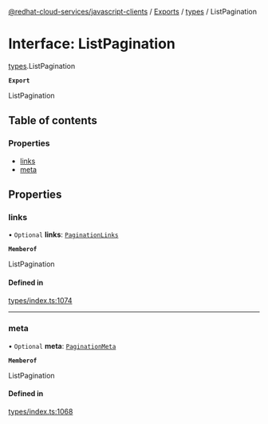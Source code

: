 [@redhat-cloud-services/javascript-clients](../README.md) / [Exports](../modules.md) / [types](../modules/types.md) / ListPagination

# Interface: ListPagination

[types](../modules/types.md).ListPagination

**`Export`**

ListPagination

## Table of contents

### Properties

- [links](types.ListPagination.md#links)
- [meta](types.ListPagination.md#meta)

## Properties

### links

• `Optional` **links**: [`PaginationLinks`](types.PaginationLinks.md)

**`Memberof`**

ListPagination

#### Defined in

[types/index.ts:1074](https://github.com/RedHatInsights/javascript-clients/blob/main/packages/rbac/types/index.ts#L1074)

___

### meta

• `Optional` **meta**: [`PaginationMeta`](types.PaginationMeta.md)

**`Memberof`**

ListPagination

#### Defined in

[types/index.ts:1068](https://github.com/RedHatInsights/javascript-clients/blob/main/packages/rbac/types/index.ts#L1068)
